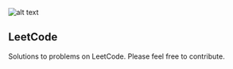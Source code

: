 ![alt text](https://github.com/benbotvinick/sched-gfs/raw/master/src/images/logo2.png)
## LeetCode
Solutions to problems on LeetCode. Please feel free to contribute.
